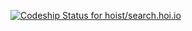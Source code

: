 [ ![Codeship Status for hoist/search.hoi.io](https://www.codeship.io/projects/c8f4f6c0-9d03-0131-91af-4aa8d815e4ea/status?branch=master)](https://www.codeship.io/projects/17873)
